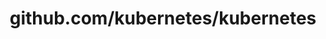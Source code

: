 ---
layout: post
title: github.com/kubernetes/kubernetes
categories: link
tags: [انگلیسی, برنامه‌نویسی]
---